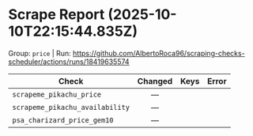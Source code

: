 # Scrape Report (2025-10-10T22:15:44.835Z)

Group: `price`  |  Run: https://github.com/AlbertoRoca96/scraping-checks-scheduler/actions/runs/18419635574

| Check | Changed | Keys | Error |
|---|:---:|:--|:--|
| `scrapeme_pikachu_price` | — |  |  |
| `scrapeme_pikachu_availability` | — |  |  |
| `psa_charizard_price_gem10` | — |  |  |

